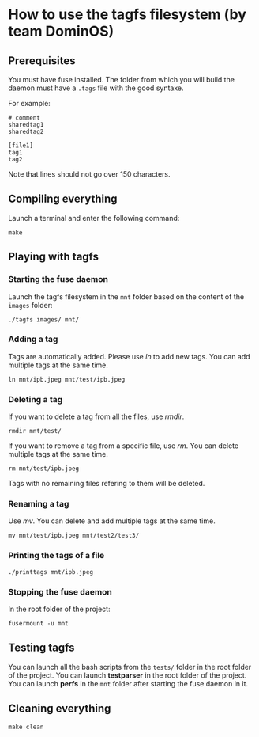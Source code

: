 # How to use the tagfs filesystem (by team DominOS)

## Prerequisites
You must have fuse installed.
The folder from which you will build the daemon must have a `.tags` file with the good syntaxe.

For example:

    # comment
    sharedtag1
    sharedtag2
    
    [file1]
    tag1
    tag2
    
Note that lines should not go over 150 characters.



## Compiling everything
Launch a terminal and enter the following command:

    make
  
  
  
## Playing with tagfs

### Starting the fuse daemon
Launch the tagfs filesystem in the `mnt` folder based on the content of the `images` folder:

    ./tagfs images/ mnt/


### Adding a tag
Tags are automatically added.
Please use *ln* to add new tags.
You can add multiple tags at the same time.
  
    ln mnt/ipb.jpeg mnt/test/ipb.jpeg
    

### Deleting a tag
If you want to delete a tag from all the files, use *rmdir*.
  
    rmdir mnt/test/

If you want to remove a tag from a specific file, use *rm*.
You can delete multiple tags at the same time.

    rm mnt/test/ipb.jpeg

Tags with no remaining files refering to them will be deleted.


### Renaming a tag
Use *mv*.
You can delete and add multiple tags at the same time.

    mv mnt/test/ipb.jpeg mnt/test2/test3/


### Printing the tags of a file
    ./printtags mnt/ipb.jpeg


### Stopping the fuse daemon
In the root folder of the project:

    fusermount -u mnt



## Testing tagfs
You can launch all the bash scripts from the `tests/` folder in the root folder of the project.
You can launch **testparser** in the root folder of the project.
You can launch **perfs** in the `mnt` folder after starting the fuse daemon in it.



## Cleaning everything
    make clean

